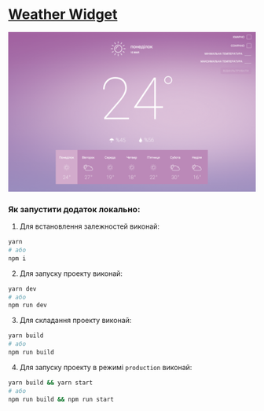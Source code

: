 # [Weather Widget](https://sfounder.github.io/weather-widget.github.io/)

![sitepreview.png](./src/theme/assets/site-preview.png)

### Як запустити додаток локально:

1. Для встановлення залежностей виконай:

```sh
yarn
# або
npm i
```

2. Для запуску проекту виконай:

```sh
yarn dev
# або
npm run dev
```

3. Для складання проекту виконай:

```sh
yarn build
# або
npm run build
```

4. Для запуску проекту в режимі `production` виконай:

```sh
yarn build && yarn start  
# або
npm run build && npm run start
```

